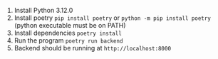 1. Install Python 3.12.0
2. Install poetry ```pip install poetry``` or ```python -m pip install poetry``` (python executable must be on PATH)
3. Install dependencies ```poetry install```
4. Run the program ```poetry run backend```
5. Backend should be running at  ```http://localhost:8000```